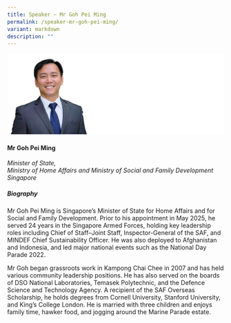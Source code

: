 ```yaml
---
title: Speaker – Mr Goh Pei Ming
permalink: /speaker-mr-goh-pei-ming/
variant: markdown
description: ""
---
```

![](/images/2025%20speakers/Mr_Goh_Pei_Ming.png)
#### **Mr Goh Pei Ming**

*Minister of State, <br> Ministry of Home Affairs and Ministry of Social and Family Development<br>Singapore*

##### **Biography**
Mr Goh Pei Ming is Singapore’s Minister of State for Home Affairs and for Social and Family Development. Prior to his appointment in May 2025, he served 24 years in the Singapore Armed Forces, holding key leadership roles including Chief of Staff–Joint Staff, Inspector-General of the SAF, and MINDEF Chief Sustainability Officer. He was also deployed to Afghanistan and Indonesia, and led major national events such as the National Day Parade 2022.

Mr Goh began grassroots work in Kampong Chai Chee in 2007 and has held various community leadership positions. He has also served on the boards of DSO National Laboratories, Temasek Polytechnic, and the Defence Science and Technology Agency. A recipient of the SAF Overseas Scholarship, he holds degrees from Cornell University, Stanford University, and King’s College London. He is married with three children and enjoys family time, hawker food, and jogging around the Marine Parade estate.